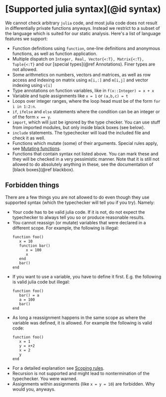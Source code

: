 # [Supported julia syntax](@id syntax)

We cannot check arbitrary `julia` code, and most julia code does not result in differentially private functions anyways. Instead we restrict to a subset of the language which is suited for our static analysis. Here's a list of language features we support:

- Function definitions using `function`, one-line definitions and anonymous functions, as well as function application.
- Multiple dispatch on `Integer, Real, Vector{<:T}, Matrix{<:T}, Tuple{<:T}` and our [special types](@ref Annotations). Finer types are not allowed.
- Some arithmetics on numbers, vectors and matrices, as well as row access and indexing on matrix using `m[i,:]` and `m[i,j]` and vector indexing using `v[i]`
- Type annotations on function variables, like in `f(x::Integer) = x + x`
- Variable and tuple assignments like `x = 1` or `(a,b,c) = t`
- Loops over integer ranges, where the loop head must be of the form `for i in 1:2:n`.
- `if`, `ifelse` and `else` statements where the condition can be an integer or of the form `x == y`.
- `import`, which will just be ignored by the type checker. You can use stuff from imported modules, but only inside black boxes (see below).
- `include` statements. The typechecker will load the included file and check it as well.
- Functions which mutate (some) of their arguments. Special rules apply, see [Mutating functions](@ref).
- Functions that contain syntax not listed above. You can mark these and they will be checked in a very pessimistic manner. Note that it is still not allowed to do absolutely anything in these, see the documentation of [black boxes](@ref blackbox).

## Forbidden things

There are a few things you are not allowed to do even though they use supported syntax (which the typechecker will tell you if you try). Namely:

- Your code has to be valid julia code. If it is not, do not expect the typechecker to always tell you so or produce reasonable results.
- You cannot reassign (or mutate) variables that were declared in a different scope. For example, the following is illegal:
  ```
  function foo()
     x = 10
     function bar()
        x = 100
        x
     end
     bar()
  end
  ```
- If you want to use a variable, you have to define it first. E.g. the following is valid julia code but illegal:
  ```
  function foo()
     bar() = a
     a = 100
     bar()
  end
  ```
- As long a reassignment happens in the same scope as where the variable was defined, it is allowed.
  For example the following is valid code:
  ```
  function foo()
     x = 1
     y = x+2
     x = 2
     y
  end
  ```
- For a detailed explanation see [Scoping rules](@ref).
- Recursion is not supported and might lead to nontermination of the typechecker. You were warned.
- Assignments within assignments (like `x = y = 10`) are forbidden. Why would you, anyways.
